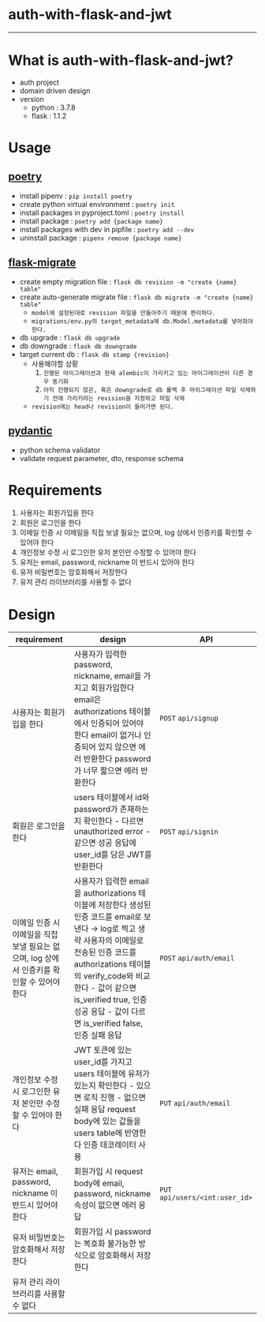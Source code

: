 # auth-with-flask-and-jwt

---
# What is auth-with-flask-and-jwt?
* auth project
* domain driven design
* version 
    * python : 3.7.8
    * flask : 1.1.2
# Usage
## [poetry](https://python-poetry.org/)
* install pipenv : `pip install poetry`
* create python virtual environment : `poetry init`
* install packages in pyproject.toml : `poetry install`
* install package : `poetry add {package name}`
* install packages with dev in pipfile : `poetry add --dev`
* uninstall package : `pipenv remove {package name}`
## [flask-migrate](https://flask-migrate.readthedocs.io/en/latest/)
* create empty migration file : `flask db revision -m "create {name} table"`
* create auto-generate migrate file : `flask db migrate -m "create {name} table"`
    * `model에 설정된대로 revision 파일을 만들어주기 때문에 편리하다.`
    * `migrations/env.py의 target_metadata에 db.Model.metadata를 넣어줘야 한다.`
* db upgrade : `flask db upgrade`
* db downgrade : `flask db downgrade`
* target current db : `flask db stamp {revision}`
    * 사용해야할 상황
        1. `진행된 마이그레이션과 현재 alembic이 가리키고 있는 마이그레이션이 다른 경우 동기화`
        2. `아직 진행되지 않은, 혹은 downgrade로 db 롤백 후 마이그레이션 파일 삭제하기 전에 가리키려는 revision을 지정하고 파일 삭제`
    * `revision에는 head나 revision이 들어가면 된다.`
## [pydantic](https://pydantic-docs.helpmanual.io/)
* python schema validator
* validate request parameter, dto, response schema
# Requirements
1. 사용자는 회원가입을 한다
2. 회원은 로그인을 한다
3. 이메일 인증 시 이메일을 직접 보낼 필요는 없으며, log 상에서 인증키를 확인할 수 있어야 한다
4. 개인정보 수정 시 로그인한 유저 본인만 수정할 수 있어야 한다
5. 유저는 email, password, nickname 이 반드시 있어야 한다
6. 유저 비밀번호는 암호화해서 저장한다
7. 유저 관리 라이브러리를 사용할 수 없다
# Design
| requirement                                                                                | design                                                                                                                                                                                                                                                                                           | API                           |
|--------------------------------------------------------------------------------------------|--------------------------------------------------------------------------------------------------------------------------------------------------------------------------------------------------------------------------------------------------------------------------------------------------|-------------------------------|
| 사용자는 회원가입을 한다                                                                   | 사용자가 입력한 password, nickname, email을 가지고 회원가입한다 email은 authorizations 테이블에서 인증되어 있어야 한다 email이 없거나 인증되어 있지 않으면 에러 반환한다 password가 너무 짧으면 에러 반환한다                                                                                    | `POST`   `api/signup`             |
| 회원은 로그인을 한다                                                                       | users 테이블에서 id와 password가 존재하는지 확인한다 - 다르면 unauthorized error - 같으면 성공 응답에 user_id를 담은 JWT를 반환한다                                                                                                                                                              | `POST`   `api/signin`             |
| 이메일 인증 시 이메일을 직접 보낼 필요는 없으며, log 상에서 인증키를 확인할 수 있어야 한다 | 사용자가 입력한 email을 authorizations 테이블에 저장한다 생성된 인증 코드를 email로 보낸다 → log로 찍고 생략  사용자의 이메일로 전송된 인증 코드를 authorizations 테이블의 verify_code와 비교한다 - 값이 같으면 is_verified true, 인증 성공 응답 - 값이 다르면 is_verified false, 인증 실패 응답 | `POST`   `api/auth/email`         |
| 개인정보 수정 시 로그인한 유저 본인만 수정할 수 있어야 한다                                | JWT 토큰에 있는 user_id를 가지고 users 테이블에 유저가 있는지 확인한다 - 있으면 로직 진행 - 없으면 실패 응답 request body에 있는 값들을 users table에 반영한다 인증 데코레이터 사용                                                                                                              | `PUT`   `api/auth/email`          |
| 유저는 email, password, nickname 이 반드시 있어야 한다                                     | 회원가입 시 request body에 email, password, nickname 속성이 없으면 에러 응답                                                                                                                                                                                                                     | `PUT`  `api/users/<int:user_id>` |
| 유저 비밀번호는 암호화해서 저장한다                                                        | 회원가입 시 password는 복호화 불가능한 방식으로 암호화해서 저장한다                                                                                                                                                                                                                              |                               |
| 유저 관리 라이브러리를 사용할 수 없다                                                      |                                                                                                                                                                                                                                                                                                  |                               |
